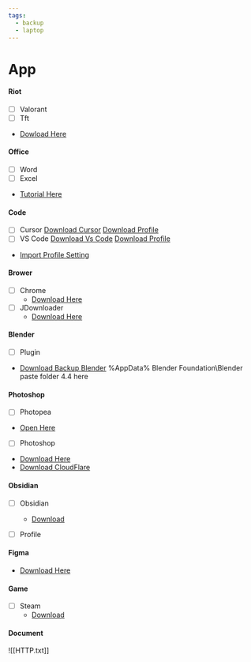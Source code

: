 ```yaml
---
tags:
  - backup
  - laptop
---
```

# App

#### Riot
- [ ] Valorant
- [ ] Tft
- [Dowload Here](https://drive.google.com/drive/folders/105A8SJOXTP72dwqKXB6K2YrsZNiwQAnl?usp=drive_link)

#### Office
- [ ] Word
- [ ] Excel
- [Tutorial Here](https://www.youtube.com/watch?v=L9R9jzZ1yOE)

#### Code
- [ ] Cursor
[Download Cursor](https://cursor.com/)
[Download Profile](https://drive.google.com/drive/folders/1TEKPji4Iqan1bWviMOvq5LjkRNQnFAkh?usp=drive_link)
- [ ] VS Code
[Download Vs Code](https://code.visualstudio.com/)
[Download Profile](https://drive.google.com/drive/folders/10NJB-1D2rTrR01JLUewgmThPWLeSUYkj?usp=drive_link)

- [Import Profile Setting](https://www.youtube.com/watch?v=wnd-FJuHFuM)

#### Brower
- [ ] Chrome
	- [Download Here](https://www.google.com/intl/vi_vn/chrome/)
- [ ] JDownloader
	- [Download Here](https://drive.google.com/drive/folders/1h1FQp8g9UAogXTSAdKMYx4G_jEacHb1c?usp=drive_link)


#### Blender
- [ ] Plugin
- [Download Backup Blender](https://drive.google.com/drive/folders/1SBtCf-S7LiiJcHbLH5v_at9J2w1NxCha?usp=drive_link)
%AppData%
Blender Foundation\Blender\
paste folder 4.4 here 


#### Photoshop
- [ ] Photopea
- [Open Here](https://www.photopea.com/)
- [ ] Photoshop
- [Download Here](https://drive.google.com/drive/folders/1GndgVdQNAYj7-_LK7JQ5V4iWdOG9Ogio?usp=drive_link)
- [Download CloudFlare](https://1111-releases.cloudflareclient.com/win/latest)

#### Obsidian
- [ ] Obsidian
	- [Download](https://github.com/obsidianmd/obsidian-releases/releases/download/v1.9.12/Obsidian-1.9.12.exe)
- [ ] Profile


#### Figma
- [Download Here](https://www.figma.com/download/desktop/win)


#### Game
- [ ] Steam
	- [Download](https://cdn.akamai.steamstatic.com/client/installer/SteamSetup.exe)






#### Document
![[HTTP.txt]]
